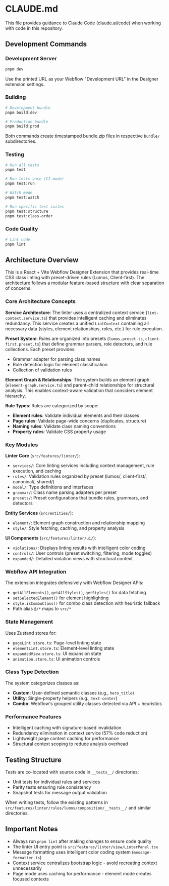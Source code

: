 # CLAUDE.md

This file provides guidance to Claude Code (claude.ai/code) when working with code in this repository.

## Development Commands

### Development Server
```bash
pnpm dev
```
Use the printed URL as your Webflow "Development URL" in the Designer extension settings.

### Building
```bash
# Development bundle
pnpm build:dev

# Production bundle  
pnpm build:prod
```
Both commands create timestamped bundle.zip files in respective `bundle/` subdirectories.

### Testing
```bash
# Run all tests
pnpm test

# Run tests once (CI mode)
pnpm test:run

# Watch mode
pnpm test:watch

# Run specific test suites
pnpm test:structure
pnpm test:class-order
```

### Code Quality
```bash
# Lint code
pnpm lint
```

## Architecture Overview

This is a React + Vite Webflow Designer Extension that provides real-time CSS class linting with preset-driven rules (Lumos, Client-first). The architecture follows a modular feature-based structure with clear separation of concerns.

### Core Architecture Concepts

**Service Architecture**: The linter uses a centralized context service (`lint-context.service.ts`) that provides intelligent caching and eliminates redundancy. This service creates a unified `LintContext` containing all necessary data (styles, element relationships, roles, etc.) for rule execution.

**Preset System**: Rules are organized into presets (`lumos.preset.ts`, `client-first.preset.ts`) that define grammar parsers, role detectors, and rule collections. Each preset provides:
- Grammar adapter for parsing class names
- Role detection logic for element classification
- Collection of validation rules

**Element Graph & Relationships**: The system builds an element graph (`element-graph.service.ts`) and parent-child relationships for structural analysis. This enables context-aware validation that considers element hierarchy.

**Rule Types**: Rules are categorized by scope:
- **Element rules**: Validate individual elements and their classes
- **Page rules**: Validate page-wide concerns (duplicates, structure)
- **Naming rules**: Validate class naming conventions
- **Property rules**: Validate CSS property usage

### Key Modules

**Linter Core** (`src/features/linter/`):
- `services/`: Core linting services including context management, rule execution, and caching
- `rules/`: Validation rules organized by preset (lumos/, client-first/, canonical/, shared/)
- `model/`: Type definitions and interfaces
- `grammar/`: Class name parsing adapters per preset
- `presets/`: Preset configurations that bundle rules, grammars, and detectors

**Entity Services** (`src/entities/`):
- `element/`: Element graph construction and relationship mapping
- `style/`: Style fetching, caching, and property analysis

**UI Components** (`src/features/linter/ui/`):
- `violations/`: Displays linting results with intelligent color coding
- `controls/`: User controls (preset switching, filtering, mode toggles)
- `expanded/`: Detailed violation views with structural context

### Webflow API Integration

The extension integrates defensively with Webflow Designer APIs:
- `getAllElements()`, `getAllStyles()`, `getStyles()` for data fetching
- `setSelectedElement()` for element highlighting
- `style.isComboClass()` for combo class detection with heuristic fallback
- Path alias `@/*` maps to `src/*`

### State Management

Uses Zustand stores for:
- `pageLint.store.ts`: Page-level linting state
- `elementLint.store.ts`: Element-level linting state  
- `expandedView.store.ts`: UI expansion state
- `animation.store.ts`: UI animation controls

### Class Type Detection

The system categorizes classes as:
- **Custom**: User-defined semantic classes (e.g., `hero_title`)
- **Utility**: Single-property helpers (e.g., `text-center`)  
- **Combo**: Webflow's grouped utility classes detected via API + heuristics

### Performance Features

- Intelligent caching with signature-based invalidation
- Redundancy elimination in context service (57% code reduction)
- Lightweight page context caching for performance
- Structural context scoping to reduce analysis overhead

## Testing Structure

Tests are co-located with source code in `__tests__/` directories:
- Unit tests for individual rules and services
- Parity tests ensuring rule consistency
- Snapshot tests for message output validation

When writing tests, follow the existing patterns in `src/features/linter/rules/lumos/composition/__tests__/` and similar directories.

## Important Notes

- Always run `pnpm lint` after making changes to ensure code quality
- The linter UI entry point is `src/features/linter/view/LinterPanel.tsx`
- Message formatting uses intelligent color coding system (`message-formatter.ts`)
- Context service centralizes bootstrap logic - avoid recreating context unnecessarily
- Page mode uses caching for performance - element mode creates focused contexts